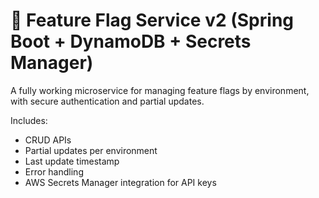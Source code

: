 # 🚀 Feature Flag Service v2 (Spring Boot + DynamoDB + Secrets Manager)

A fully working microservice for managing feature flags by environment, with secure authentication and partial updates.

Includes:
- CRUD APIs
- Partial updates per environment
- Last update timestamp
- Error handling
- AWS Secrets Manager integration for API keys

